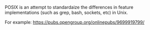POSIX is an attempt to standardaize the differences in feature implementations (such as grep, bash, sockets, etc) in Unix.

For example: https://pubs.opengroup.org/onlinepubs/9699919799/
